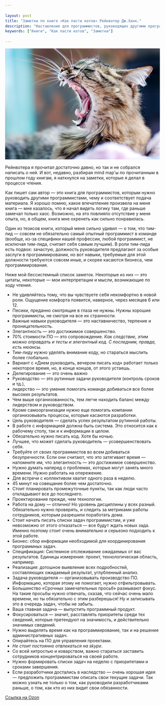 ```yaml
---

layout: post
title: "Заметки по книге «Как пасти котов» Рейнвотер Дж.Ханк."
description: "Наставление для программистов, руководящих другими программистами"
keywords: ["Книги", "Как пасти котов", "Заметки"]

---
```


![](/assets/articles-assets/cat.jpg)

Рейнвотера я прочитал достаточно давно, но так и не собрался написать о ней.
И вот, недавно, разбирая mind map'ы по прочитанным в прошлом году книгам, я
наткнулся на заметки, которые я делал в процессе чтения.

Как пишет сам автор — это книга для программистов, которым нужно руководить
другими программистами, чему и соответствует подача материала. Я хорошо
помню, какое впечатление произвела на меня книга — мне казалось, что
я начал видеть логику там, где раньше замечал только хаос. Возможно, на это
повлияло отсутствие у меня опыта, но, в общем, книга мне охренеть как сильно
понравилась.

Один из тезисов книги, который меня сильно удивил — о том, что тим-лид — совсем
не обязательно самый опытный программист в команде (вообще, из-за специфики 
нашей профессии, любой программист, не исключая тим-лида, считает себя
самым лучшим). В роли тим-лида есть подвох: зачастую, должность руководителя
предлагают за особые заслуги в программировании, но вот навыки, требуемые для 
этой должности требуются совсем иные, и скорее касаются бизнеса, чем 
программирования.

Ниже мой бессистемный список заметок. Некоторые из них — это цитаты, некоторые — мои интерпретации и мысли, возникающие по ходу чтения.

- Не удивляйтесь тому, что вы чувствуете себя некомфортно в новой роли.
  Ощущение комфорта появится, наверное, через месяцев 6 или 12.
- Песики, преданно смотрящие в глаза не нужны. Нужны хорошие программисты,
  не смотря на все их странности.
- Важные навыки руководителя — это наставничество, терпение и
  проницательность.
- Элегантность — это достижимое совершенство.
- 70% стоимости ПО — это сопровождение. _Как следствие, этим можно оправдать
  и тесты и элегантный код. С последним, правда, есть нюансы_.
- Тим-лиду нужно уделять внимание коду, но стараться мыслить более глобально.
- Вариант с «Днем руководить, вечером писать код» работает только некоторое
  время, но, в конце концов, от этого устаешь.
- Делегирование — это очень важно
- Руководство — это рутинные задачи руководителя (контроль сроков и тд.),
- лидерство — это умение помогать команде добиваться все более высоких
  результатов.
- Чем выше организованность, тем легче находить баланс между лидерством и
  руководством.
- Кроме самоорганизации нужно еще помогать компании организовывать процессы,
  которые касаются разработки.
- Цель руководителя — сделать успех результатом рутинной работы.
- В работе с информацией должна быть система. Это относится как к рабочему
  столу, так и к информации в целом.
- Обязательно нужно писать код. Хотя бы ночью.
- Лучшее, что может сделать руководитель — усовершенствовать себя.
- Требуйте от своих программистов во всем добиваться безупречности. Если они
  считают, что это затягивает время — напомните им, что элегантность — это
  достижимое совершенство.
- Нужно думать наперед о проблемах, которые могут занять много времени. Нужно
  работать на опережение.
- Для встречи с коллективом хватит одного раза в неделю.
- 45 минут на совещание более чем достаточно.
- Стоит планировать промежуточные пункты, так как люди часто откладывают все
  до последнего.
- Проектирование прежде, чем технологии.
- Работа на дому — отлично! Но уровень дисциплины у всех разный. Обязательно
  нужно проверять, и следить за метриками работы сотрудников, которым
  разрешили поработать дома.
- Стоит начать писать списки задач программистам, и уже невозможно от этого
  отказаться — все будут ждать новых зада. Именно поэтому стоит очень
  внимательно и серьезно подходить к этой работе.
- Бизнес: сбор информации необходимой для координирования программных задач.
- Спецификация: Системное отслеживание ожидаемых от вас результатов.
  Единицы измерения: проект, технологическая область, например.
- Реализация: дотошное выявление всех подробностей, составляющих ожидаемый
  результат, углубленный анализ.
- Задача руководителя — организовывать производство ПО. Информацию, которая
  этому не помогает, нужно отфильтровывать.
- Большинство «Срочных замечательных просьб» размывают фокус. На такие просьбы
  нужно отвечать, сказав, что сейчас очень мало времени, но ты обязательно с
  этим разберешься! Ну и записывать это в очередь задач, чтобы не забыть.
- Ваша главная задача — выпустить программный продукт.
- Фокусироваться — значит, расставлять приоритеты среди тех сведений, которые
  претендуют на значимость, и действительно значимых сведений.
- Нужно выделять время как на программирование, так и на решение
  административных задач.
- Опирайтесь на ПО для управления проектами.
- _Не стоит постоянно отвлекаться на skype_.
- Со всей хитростью и коварством, важно стараться заставить сотрудников
  концентрироваться на своей работе.
- Нужно формировать списки задач на неделю с приоритетами и сроками завершения.
- Если разработчики достались в наследство — очень хорошая идея — предложить
  программистам описать свои текущие задачи. Так можно узнать не только о том,
  как руководили разработчиками раньше, о том, как кто из них видит свои
  обязанности.

[Ссылка на Ozon][1]

[1]: http://www.ozon.ru/context/detail/id/5605699/